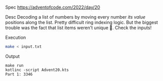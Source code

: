 Spec https://adventofcode.com/2022/day/20

Desc Decoding a list of numbers by moving every number _its value_ positions along the list. Pretty difficult ring indexing logic. But the biggest trouble was the fact that list items weren't unique 🙈. Check the inputs!

Execution

```bash
make < input.txt
```

Output

```
make run
kotlinc -script Advent20.kts
Part 1: 3346
```

